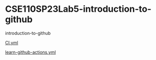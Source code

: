 # CSE110SP23Lab5-introduction-to-github
introduction-to-github

[CI.yml](/.github/workflow/CI.yml)

[learn-github-actions.yml](/.github/workflow/learn-github-actions.yml)

